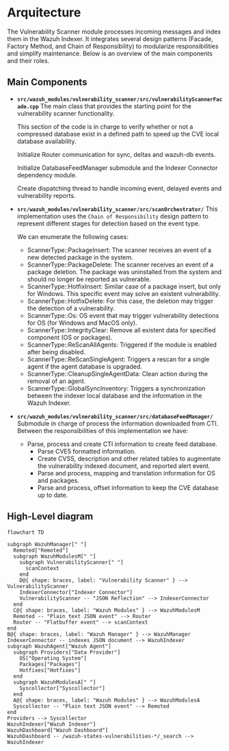 # Arquitecture

The Vulnerability Scanner module processes incoming messages and index them in the Wazuh Indexer. It integrates several design patterns (Facade, Factory Method, and Chain of Responsibility) to modularize responsibilities and simplify maintenance. Below is an overview of the main components and their roles.

## Main Components


- **`src/wazuh_modules/vulnerability_scanner/src/vulnerabilityScannerFacade.cpp`**
  The main class that provides the starting point for the vulnerability scanner functionality. 

  This section of the code is in charge to verify whether or not a compressed database exist in a defined path to speed up the CVE local database availability.

  Initialize Router communication for sync, deltas and wazuh-db events.

  Initialize DatabaseFeedManager submodule and the Indexer Connector dependency module.

  Create dispatching thread to handle incoming event, delayed events and vulnerability reports.

- **`src/wazuh_modules/vulnerability_scanner/src/scanOrchestrator/`**
  This implementation uses the `Chain of Responsibility` design pattern to represent different stages for detection based on the event type.

  We can enumerate the following cases:
  - ScannerType::PackageInsert: The scanner receives an event of a new detected package in the system. 
  - ScannerType::PackageDelete: The scanner receives an event of a package deletion. The package was uninstalled from the system and should no longer be reported as vulnerable.
  - ScannerType::HotfixInsert: Similar case of a package insert, but only for Windows. This specific event may solve an existent vulnerability.
  - ScannerType::HotfixDelete: For this case, the deletion may trigger the detection of a vulnerability.
  - ScannerType::Os: OS event that may trigger vulnerability detections for OS (for Windows and MacOS only).
  - ScannerType::IntegrityClear: Remove all existent data for specified component (OS or packages).
  - ScannerType::ReScanAllAgents: Triggered if the module is enabled after being disabled.
  - ScannerType::ReScanSingleAgent: Triggers a rescan for a single agent if the agent database is upgraded.
  - ScannerType::CleanupSingleAgentData: Clean action during the removal of an agent.
  - ScannerType::GlobalSyncInventory: Triggers a synchronization between the indexer local database and the information in the Wazuh Indexer.

- **`src/wazuh_modules/vulnerability_scanner/src/databaseFeedManager/`**
  Submodule in charge of process the information downloaded from CTI. Between the responsibilities of this implementation we have: 

  - Parse, process and create CTI information to create feed database.
    - Parse CVE5 formatted information.
    - Create CVSS, description and other related tables to augmentate the vulnerability indexed document, and reported alert event.
    - Parse and process, mapping and translation information for OS and packages.
    - Parse and process, offset information to keep the CVE database up to date.

## High-Level diagram

```mermaid
flowchart TD

subgraph WazuhManager[" "]
  Remoted["Remoted"]
  subgraph WazuhModulesM[" "]
    subgraph VulnerabilityScanner[" "]
      scanContext
    end
    D@{ shape: braces, label: "Vulnerability Scanner" } --> VulnerabilityScanner
    IndexerConnector["Indexer Connector"]
    VulnerabilityScanner -- "JSON Reflection" --> IndexerConnector
  end
  C@{ shape: braces, label: "Wazuh Modules" } --> WazuhModulesM
  Remoted -- "Plain text JSON event" --> Router
  Router -- "Flatbuffer event" --> scanContext
end
B@{ shape: braces, label: "Wazuh Manager" } --> WazuhManager
IndexerConnector -- indexes JSON document --> WazuhIndexer
subgraph WazuhAgent["Wazuh Agent"]
  subgraph Providers["Data Provider"]
    OS["Operating System"]
    Packages["Packages"]
    Hotfixes["Hotfixes"]
  end
  subgraph WazuhModulesA[" "]
    Syscollector["Syscollector"]
  end
  A@{ shape: braces, label: "Wazuh Modules" } --> WazuhModulesA
  Syscollector -- "Plain text JSON event" --> Remoted
end
Providers --> Syscollector
WazuhIndexer["Wazuh Indexer"]
WazuhDashboard["Wazuh Dashboard"]
WazuhDashboard -- /wazuh-states-vulnerabilities-*/_search --> WazuhIndexer
```
